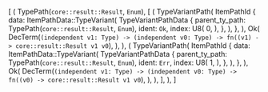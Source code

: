 [
    (
        TypePath(`core::result::Result`, `Enum`),
        [
            (
                TypeVariantPath(
                    ItemPathId {
                        data: ItemPathData::TypeVariant(
                            TypeVariantPathData {
                                parent_ty_path: TypePath(`core::result::Result`, `Enum`),
                                ident: `Ok`,
                                index: U8(
                                    0,
                                ),
                            },
                        ),
                    },
                ),
                Ok(
                    DecTerm(`(independent v1: Type) -> (independent v0: Type) -> fn((v1) -> core::result::Result v1 v0`),
                ),
            ),
            (
                TypeVariantPath(
                    ItemPathId {
                        data: ItemPathData::TypeVariant(
                            TypeVariantPathData {
                                parent_ty_path: TypePath(`core::result::Result`, `Enum`),
                                ident: `Err`,
                                index: U8(
                                    1,
                                ),
                            },
                        ),
                    },
                ),
                Ok(
                    DecTerm(`(independent v1: Type) -> (independent v0: Type) -> fn((v0) -> core::result::Result v1 v0`),
                ),
            ),
        ],
    ),
]